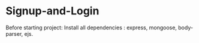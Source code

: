 # Signup-and-Login

Before starting project:
Install all dependencies : express, mongoose, body-parser, ejs. 

